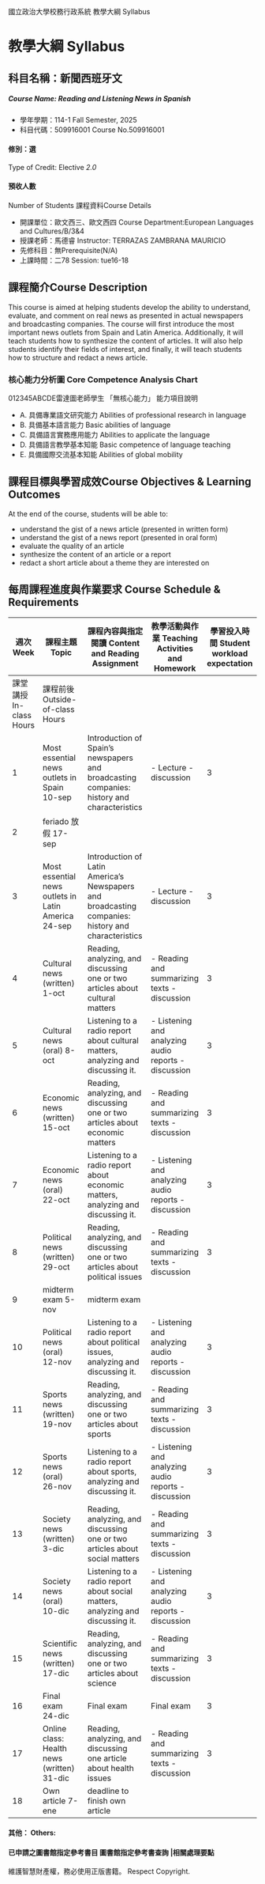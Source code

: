 國立政治大學校務行政系統 教學大綱 Syllabus
# 教學大綱 Syllabus
##  科目名稱：新聞西班牙文
#####  Course Name: Reading and Listening News in Spanish
  * 學年學期：114-1 Fall Semester, 2025 
  * 科目代碼：509916001 Course No.509916001
#### 修別：選
Type of Credit: Elective 
_2.0_
#### 預收人數
Number of Students
課程資料Course Details
  * 開課單位：歐文西三、歐文西四 Course Department:European Languages and Cultures/B/3&4 
  * 授課老師：馬德睿 Instructor: TERRAZAS ZAMBRANA MAURICIO 
  * 先修科目：無Prerequisite(N/A)
  * 上課時間：二78 Session: tue16-18
##  課程簡介Course Description
This course is aimed at helping students develop the ability to understand, evaluate, and comment on real news as presented in actual newspapers and broadcasting companies. The course will first introduce the most important news outlets from Spain and Latin America. Additionally, it will teach students how to synthesize the content of articles. It will also help students identify their fields of interest, and finally, it will teach students how to structure and redact a news article.
###  核心能力分析圖 Core Competence Analysis Chart
012345ABCDE雷達圖老師學生
「無核心能力」 
能力項目說明
  * A. 具備專業語文研究能力 Abilities of professional research in language
  * B. 具備基本語言能力 Basic abilities of language
  * C. 具備語言實務應用能力 Abilities to applicate the language
  * D. 具備語言教學基本知能 Basic competence of language teaching
  * E. 具備國際交流基本知能 Abilities of global mobility
##  課程目標與學習成效Course Objectives & Learning Outcomes 
At the end of the course, students will be able to:
- understand the gist of a news article (presented in written form)
- understand the gist of a news report (presented in oral form)
- evaluate the quality of an article
- synthesize the content of an article or a report
- redact a short article about a theme they are interested on
##  每周課程進度與作業要求 Course Schedule & Requirements
週次 Week |  課程主題 Topic |  課程內容與指定閱讀 Content and Reading Assignment |  教學活動與作業 Teaching Activities and Homework |  學習投入時間 Student workload expectation  
---|---|---|---|---  
課堂講授 In-class Hours |  課程前後 Outside-of-class Hours  
1 |  Most essential news outlets in Spain 10-sep |  Introduction of Spain’s newspapers and broadcasting companies: history and characteristics |  - Lecture - discussion |  3 |  3  
2 |  feriado 放假 17-sep |  |  |  |   
3 |  Most essential news outlets in Latin America 24-sep |  Introduction of Latin America’s Newspapers and broadcasting companies: history and characteristics |  - Lecture - discussion |  3 |  3  
4 |  Cultural news (written) 1-oct |  Reading, analyzing, and discussing one or two articles about cultural matters |  - Reading and summarizing texts - discussion |  3 |  3  
5 |  Cultural news (oral) 8-oct |  Listening to a radio report about cultural matters, analyzing and discussing it. |  - Listening and analyzing audio reports - discussion |  3 |  3  
6 |  Economic news (written) 15-oct |  Reading, analyzing, and discussing one or two articles about economic matters |  - Reading and summarizing texts - discussion |  3 |  3  
7 |  Economic news (oral) 22-oct |  Listening to a radio report about economic matters, analyzing and discussing it. |  - Listening and analyzing audio reports - discussion |  3 |  3  
8 |  Political news (written) 29-oct |  Reading, analyzing, and discussing one or two articles about political issues |  - Reading and summarizing texts - discussion |  3 |  3  
9 |  midterm exam 5-nov | midterm exam |  |  |   
10 |  Political news (oral) 12-nov |  Listening to a radio report about political issues, analyzing and discussing it. |  - Listening and analyzing audio reports - discussion |  3 |  3  
11 |  Sports news (written) 19-nov |  Reading, analyzing, and discussing one or two articles about sports |  - Reading and summarizing texts - discussion |  3 |  3  
12 |  Sports news (oral) 26-nov |  Listening to a radio report about sports, analyzing and discussing it. |  - Listening and analyzing audio reports - discussion |  3 |  3  
13 |  Society news (written) 3-dic |  Reading, analyzing, and discussing one or two articles about social matters |  - Reading and summarizing texts - discussion |  3 |  3  
14 |  Society news (oral) 10-dic |  Listening to a radio report about social matters, analyzing and discussing it. |  - Listening and analyzing audio reports - discussion |  3 |  3  
15 |  Scientific news (written) 17-dic |  Reading, analyzing, and discussing one or two articles about science |  - Reading and summarizing texts - discussion |  3 |  3  
16 |  Final exam 24-dic |  Final exam |  Final exam |  3 |  3  
17 |  Online class: Health news (written) 31-dic |  Reading, analyzing, and discussing one article about health issues |  - Reading and summarizing texts - discussion |  3 |  3  
18 |  Own article 7-ene | deadline to finish own article |  |  |   
####  其他： Others:
####  已申請之圖書館指定參考書目  圖書館指定參考書查詢 |相關處理要點
維護智慧財產權，務必使用正版書籍。 Respect Copyright.